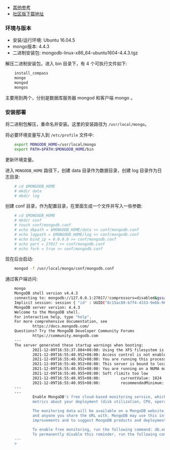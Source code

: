 
- [其他参考](https://docs.mongodb.com/v4.4/installation/)
- [社区版下载地址](https://www.mongodb.com/try/download/community?tck=docs_server)

### 环境与版本

- 安装/运行环境: Ubuntu 16.04.5
- mongo版本: 4.4.3
- 二进制安装包: mongodb-linux-x86_64-ubuntu1604-4.4.3.tgz

解压二进制安装包，进入 bin 目录下，有 4 个可执行文件如下:
```sh
    install_compass
    mongo
    mongod
    mongos
```
主要用到两个，分别是数据库服务器 mongod 和客户端 mongo 。

### 安装部署

将二进制包解压，重命名并安装。这里的安装路径为 `/usr/local/mongo`。

将必要环境变量写入到 `/etc/profile` 文件中:
```sh
    export MONGODB_HOME=/usr/local/mongo
    export PATH=$PATH:$MONGODB_HOME/bin
```
更新环境变量。

进入 `MONGODB_HOME` 路径下，创建 data 目录作为数据目录，创建 log 目录作为日志目录:
```sh
    # cd $MONGODB_HOME
    # mkdir data
    # mkdir log
```

创建 conf 目录，作为配置目录，在里面生成一个文件并写入一些参数:
```sh
    # cd $MONGODB_HOME
    # mkdir conf
    # touch conf/mongodb.conf
    # echo dbpath = $MONGODB_HOME/data >> conf/mongodb.conf
    # echo logpath = $MONGODB_HOME/log >> conf/mongodb.conf
    # echo bind_ip = 0.0.0.0 >> conf/mongodb.conf
    # echo port = 27017 >> conf/mongodb.conf
    # echo fork = true >> conf/mongodb.conf
```

现在后台启动:
```sh
    mongod -f /usr/local/mongo/conf/mongodb.conf
```

通过客户端访问:
```sh
    mongo
    MongoDB shell version v4.4.3
    connecting to: mongodb://127.0.0.1:27017/?compressors=disabled&gssapiServiceName=mongodb
    Implicit session: session { "id" : UUID("8c15ac89-b7f4-4333-9e6b-96c5bd0fb066") }
    MongoDB server version: 4.4.3
    Welcome to the MongoDB shell.
    For interactive help, type "help".
    For more comprehensive documentation, see
            https://docs.mongodb.com/
    Questions? Try the MongoDB Developer Community Forums
            https://community.mongodb.com
    ---
    The server generated these startup warnings when booting: 
            2021-12-09T16:55:37.804+08:00: Using the XFS filesystem is strongly recommended with the WiredTiger storage engine. See http://dochub.mongodb.org/core/prodnotes-filesystem
            2021-12-09T16:55:40.952+08:00: Access control is not enabled for the database. Read and write access to data and configuration is unrestricted
            2021-12-09T16:55:40.952+08:00: You are running this process as the root user, which is not recommended
            2021-12-09T16:55:40.952+08:00: This server is bound to localhost. Remote systems will be unable to connect to this server. Start the server with --bind_ip <address> to specify which IP addresses it should serve responses from, or with --bind_ip_all to bind to all interfaces. If this behavior is desired, start the server with --bind_ip 127.0.0.1 to disable this warning
            2021-12-09T16:55:40.955+08:00: You are running on a NUMA machine. We suggest launching mongod like this to avoid performance problems: numactl --interleave=all mongod [other options]
            2021-12-09T16:55:40.955+08:00: Soft rlimits too low
            2021-12-09T16:55:40.955+08:00:         currentValue: 1024
            2021-12-09T16:55:40.955+08:00:         recommendedMinimum: 64000
    ---
    ---
            Enable MongoDB's free cloud-based monitoring service, which will then receive and display
            metrics about your deployment (disk utilization, CPU, operation statistics, etc).

            The monitoring data will be available on a MongoDB website with a unique URL accessible to you
            and anyone you share the URL with. MongoDB may use this information to make product
            improvements and to suggest MongoDB products and deployment options to you.

            To enable free monitoring, run the following command: db.enableFreeMonitoring()
            To permanently disable this reminder, run the following command: db.disableFreeMonitoring()
    ---
    > 
```
